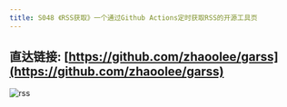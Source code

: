 ```yaml
---
title: S048 《RSS获取》一个通过Github Actions定时获取RSS的开源工具页
---
```



## 直达链接: [https://github.com/zhaoolee/garss](https://github.com/zhaoolee/garss)







![rss](https://cdn.fangyuanxiaozhan.com/assets/1615028572690zMEBENJM.png)

